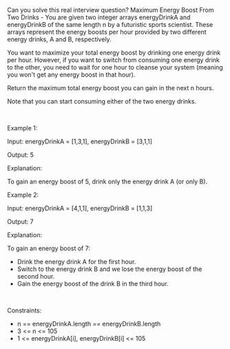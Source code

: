 Can you solve this real interview question? Maximum Energy Boost From Two Drinks - You are given two integer arrays energyDrinkA and energyDrinkB of the same length n by a futuristic sports scientist. These arrays represent the energy boosts per hour provided by two different energy drinks, A and B, respectively.

You want to maximize your total energy boost by drinking one energy drink per hour. However, if you want to switch from consuming one energy drink to the other, you need to wait for one hour to cleanse your system (meaning you won't get any energy boost in that hour).

Return the maximum total energy boost you can gain in the next n hours.

Note that you can start consuming either of the two energy drinks.

 

Example 1:

Input: energyDrinkA = [1,3,1], energyDrinkB = [3,1,1]

Output: 5

Explanation:

To gain an energy boost of 5, drink only the energy drink A (or only B).

Example 2:

Input: energyDrinkA = [4,1,1], energyDrinkB = [1,1,3]

Output: 7

Explanation:

To gain an energy boost of 7:

 * Drink the energy drink A for the first hour.
 * Switch to the energy drink B and we lose the energy boost of the second hour.
 * Gain the energy boost of the drink B in the third hour.

 

Constraints:

 * n == energyDrinkA.length == energyDrinkB.length
 * 3 <= n <= 105
 * 1 <= energyDrinkA[i], energyDrinkB[i] <= 105